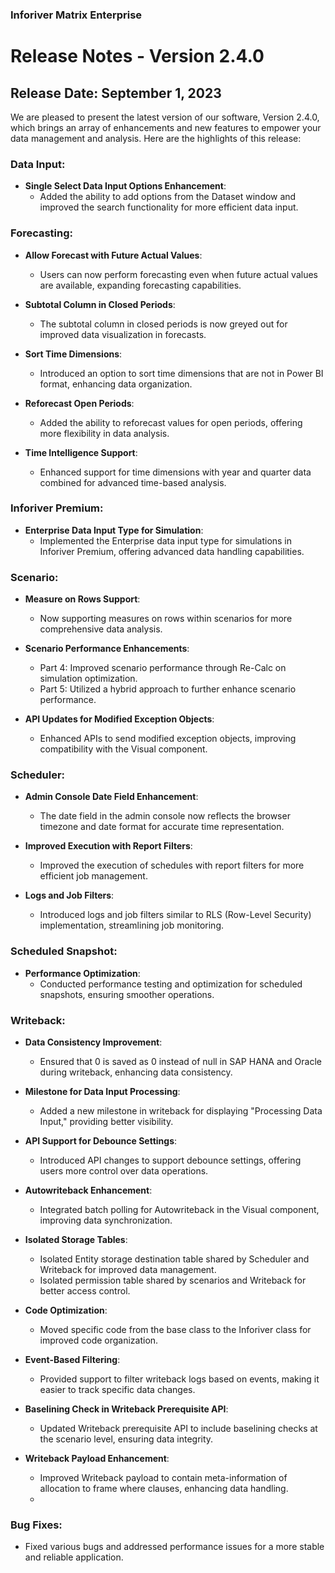 ### Inforiver Matrix Enterprise
# Release Notes - Version 2.4.0
## Release Date: September 1, 2023

We are pleased to present the latest version of our software, Version 2.4.0, which brings an array of enhancements and new features to empower your data management and analysis. Here are the highlights of this release:

### Data Input:

- **Single Select Data Input Options Enhancement**:
  - Added the ability to add options from the Dataset window and improved the search functionality for more efficient data input.

### Forecasting:

- **Allow Forecast with Future Actual Values**:
  - Users can now perform forecasting even when future actual values are available, expanding forecasting capabilities.

- **Subtotal Column in Closed Periods**:
  - The subtotal column in closed periods is now greyed out for improved data visualization in forecasts.

- **Sort Time Dimensions**:
  - Introduced an option to sort time dimensions that are not in Power BI format, enhancing data organization.

- **Reforecast Open Periods**:
  - Added the ability to reforecast values for open periods, offering more flexibility in data analysis.

- **Time Intelligence Support**:
  - Enhanced support for time dimensions with year and quarter data combined for advanced time-based analysis.

### Inforiver Premium:

- **Enterprise Data Input Type for Simulation**:
  - Implemented the Enterprise data input type for simulations in Inforiver Premium, offering advanced data handling capabilities.

### Scenario:

- **Measure on Rows Support**:
  - Now supporting measures on rows within scenarios for more comprehensive data analysis.

- **Scenario Performance Enhancements**:
  - Part 4: Improved scenario performance through Re-Calc on simulation optimization.
  - Part 5: Utilized a hybrid approach to further enhance scenario performance.

- **API Updates for Modified Exception Objects**:
  - Enhanced APIs to send modified exception objects, improving compatibility with the Visual component.

### Scheduler:

- **Admin Console Date Field Enhancement**:
  - The date field in the admin console now reflects the browser timezone and date format for accurate time representation.

- **Improved Execution with Report Filters**:
  - Improved the execution of schedules with report filters for more efficient job management.

- **Logs and Job Filters**:
  - Introduced logs and job filters similar to RLS (Row-Level Security) implementation, streamlining job monitoring.

### Scheduled Snapshot:

- **Performance Optimization**:
  - Conducted performance testing and optimization for scheduled snapshots, ensuring smoother operations.

### Writeback:

- **Data Consistency Improvement**:
  - Ensured that 0 is saved as 0 instead of null in SAP HANA and Oracle during writeback, enhancing data consistency.

- **Milestone for Data Input Processing**:
  - Added a new milestone in writeback for displaying "Processing Data Input," providing better visibility.

- **API Support for Debounce Settings**:
  - Introduced API changes to support debounce settings, offering users more control over data operations.

- **Autowriteback Enhancement**:
  - Integrated batch polling for Autowriteback in the Visual component, improving data synchronization.

- **Isolated Storage Tables**:
  - Isolated Entity storage destination table shared by Scheduler and Writeback for improved data management.
  - Isolated permission table shared by scenarios and Writeback for better access control.

- **Code Optimization**:
  - Moved specific code from the base class to the Inforiver class for improved code organization.

- **Event-Based Filtering**:
  - Provided support to filter writeback logs based on events, making it easier to track specific data changes.

- **Baselining Check in Writeback Prerequisite API**:
  - Updated Writeback prerequisite API to include baselining checks at the scenario level, ensuring data integrity.

- **Writeback Payload Enhancement**:
  - Improved Writeback payload to contain meta-information of allocation to frame where clauses, enhancing data handling.
  - 
### Bug Fixes:

- Fixed various bugs and addressed performance issues for a more stable and reliable application.
 
